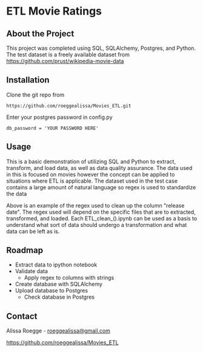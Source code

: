 # ETL Movie Ratings

## About the Project

This project was completed using SQL, SQLAlchemy, Postgres, and Python. The test dataset is a freely available dataset from https://github.com/prust/wikipedia-movie-data

## Installation

Clone the git repo from

``` https://github.com/roeggealissa/Movies_ETL.git ```

Enter your postgres password in config.py

``` db_password = 'YOUR PASSWORD HERE' ```

## Usage

This is a basic demonstration of utilizing SQL and Python to extract, transform, and load data, as well as data quality assurance. The data used in this is focused on movies however the concept can be applied to situations where ETL is applicable. The dataset used in the test case contains a large amount of natural language so regex is used to standardize the data

[](https://github.com/roeggealissa/Movies_ETL/blob/a7b7ea0b779f55e58beb4df1a39f332f598d201f/ETL_regex.png)

Above is an example of the regex used to clean up the column "release date". The regex used will depend on the specific files that are to extracted, transformed, and loaded. Each ETL_clean_().ipynb can be used as a basis to understand what sort of data should undergo a transformation and what data can be left as is.

## Roadmap

* Extract data to ipython notebook
* Validate data
  * Apply regex to columns with strings
* Create database with SQLAlchemy 
* Upload database to Postgres
  * Check database in Postgres


## Contact

Alissa Roegge - roeggealissa@gmail.com

https://github.com/roeggealissa/Movies_ETL



